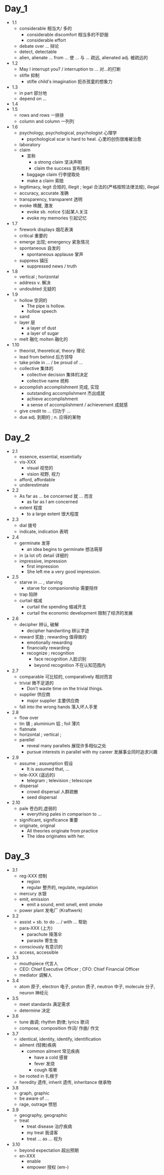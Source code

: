 # Day_1 
- 1.1 
	- considerable 相当大/ 多的 
		- considerable discomfort 相当多的不舒服 
		- considerable effort 
	- debate over ... 辩论 
	- detect, detectable 
	- alien, alienate ... from ... 使 ... 与 ... 疏远, alienated adj. 被疏远的 
- 1.2 
	- May I interrupt you? / interruption to ... 对...的打断 
	- stifle 抑制 
		- stifle child's imagination 扼杀孩童的想象力 
- 1.3 
	- in part 部分地 
	- depend on ... 
- 1.4 
- 1.5 
	- rows and rows 一排排 
	- column and column 一列列 
- 1.6 
	- psychology, psychological, psychologist 心理学 
		- psychological scar is hard to heal. 心里的创伤很难被治愈 
	- laboratory 
	- claim 
		- 宣称 
			- a strong claim 坚决声明 
			- claim the success 宣布胜利 
		- baggage claim 行李提取处 
		- make a claim 索赔 
	- legitimacy, legit 合规的, illegit ; legal 合法的(严格按照法律法规), illegal 
	- accuracy, accurate 准确
	- transparency, transparent 透明 
	- evoke 唤醒, 激发 
		- evoke sb. notice 引起某人关注 
		- evoke my memories 引起记忆 
- 1.7 
	- firework displays 烟花表演 
	- critical 重要的 
	- emerge 出现; emergency 紧急情况 
	- spontaneous 自发的 
		- spontaneous applause 掌声 
	- suppress 镇压 
		- suppressed news / truth 
- 1.8 
	- vertical ; horizontal 
	- address v. 解决 
	- undoubted 无疑的 
- 1.9 
	- hollow 空洞的 
		- The pipe is hollow. 
		- hollow speech 
	- sand 
	- layer 层 
		- a layer of dust 
		- a layer of sugar 
	- melt 融化 molten 融化的 
- 1.10 
	- theorist, theoretical, theory 理论 
	- lead from behind 后方领导 
	- take pride in ... / be proud of ... 
	- collective 集体的 
		- collective decision 集体的决定 
		- collective name 统称 
	- accomplish accomplishment 完成, 实现 
		- outstanding accomplishment 杰出成就 
		- achieve accomplishment 
		- a sense of accomplishment / achievement 成就感 
	- give credit to ... 归功于 ... 
	- due adj. 到期的 ; n. 应得的某物 

# Day_2 
- 2.1 
	- essence, essential, essentially 
	- vis-XXX
		- visual 视觉的 
		- vision 视野, 视力 
	- afford, affordable 
	- underestimate 
- 2.2 
	- As far as ... be concerned 就 ... 而言 
		- as far as I am concerned 
	- extent 程度 
		- to a large extent 很大程度 
- 2.3 
	- dial 拨号 
	- indicate, indication 表明 
- 2.4 
	- germinate 发芽 
		- an idea begins to germinate 想法萌芽 
	- in (a lot of) detail 详细的 
	- impressive, impression 
		- first impression 
		- She left me a very good impression. 
- 2.5 
	- starve in ... , starving 
		- starve for companionship 需要陪伴 
	- trap 陷阱 
	- curtail 缩减 
		- curtail the spending 缩减开支 
		- curtail the economic development 限制了经济的发展 
- 2.6 
	- decipher 辨认, 破解 
		- decipher handwriting 辨认字迹 
	- reward 奖励 ; rewarding 值得做的 
		- emotionally rewarding 
		- financially rewarding 
		- recognize ; recognition 
			- face recognition 人脸识别 
			- beyond recognition 不在认知范围内  
- 2.7 
	- comparable 可比较的, comparatively 相对而言 
	- trivial 微不足道的 
		- Don't waste time on the trivial things. 
	- supplier 供应商 
		- major supplier 主要供应商 
	- fall into the wrong hands 落入坏人手里 
- 2.8 
	- flow over 
	- tin 锡 ; aluminium 铝 ; foil 薄片 
	- flatmate 
	- horizontal ; vertical ; 
	- parellel 
		- reveal many parallels 展现许多相似之处 
		- pursue interests in parallel with my career 发展事业同时追求兴趣 
- 2.9 
	- assume ; assumption 假设 
		- It is assumed that, ... 
	- tele-XXX (遥远的) 
		- telegram ; television ; telescope 
	- dispersal 
		- crowd dispersal 人群疏散 
		- seed dispersal 
- 2.10 
	- pale 苍白的,虚弱的 
		- everything pales in comparison to ... 
	- significant, significance 重要 
	- originate, original 
		- All theories originate from practice 
		- The idea originates with her. 

# Day_3 
- 3.1 
	- reg-XXX 控制 
		- region 
		- regular 整齐的, regulate, regulation 
	- mercury 水银 
	- emit, emission 
		- emit a sound, emit smell, emit smoke 
	- power plant 发电厂 (Kraftwerk) 
- 3.2 
	- assist + sb. to do ... / with ... 帮助 
	- para-XXX (上方) 
		- parachute 降落伞 
		- parasite 寄生虫 
	- consciously 有意识的 
	- access, accessible 
- 3.3 
	- mouthpiece 代言人 
	- CEO: Chief Executive Officer ; CFO: Chief Financial Officer 
	- mediator 调解人 
- 3.4 
	- atom 原子, electron 电子, proton 质子, neutron 中子, molecule 分子, neuron 神经元 
- 3.5 
	- meet standards 满足需求 
	- determine 决定 
- 3.6 
	- tune 曲调; rhythm 韵律; lyrics 歌词 
	- compose, composition 作词/ 作曲/ 作文 
- 3.7 
	- identical, identity, identify, identification 
	- ailment (轻微)疾病 
		- common ailment 常见疾病 
			- have a cold 感冒 
			- fever 发烧 
			- cough 咳嗽 
	- be rooted in 扎根于 
	- heredity 遗传, inherit 遗传, inheritance 继承物 
- 3.8 
	- graph, graphic 
	- be aware of ... 
	- rage, outrage 愤怒 
- 3.9 
	- geography, geographic 
	- treat 
		- treat disease 治疗疾病 
		- my treat 我请客 
		- treat ... as ... 视为 
- 3.10 
	- beyond expectation 超出预期 
	- en-XXX 
		- enable 
		- empower 授权 (em-) 